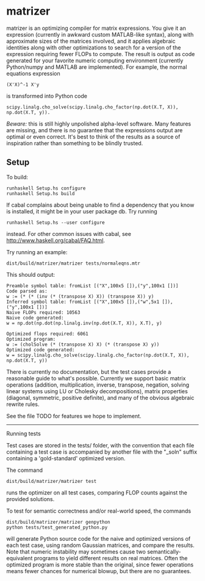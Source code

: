 matrizer
========

matrizer is an optimizing compiler for matrix expressions. You give it an expression (currently in awkward custom MATLAB-like syntax), along with approximate sizes of the matrices involved, and it applies algebraic identities along with other optimizations to search for a version of the expression requiring fewer FLOPs to compute. The result is output as code generated for your favorite numeric computing environment (currently Python/numpy and MATLAB are implemented). For example, the normal equations expression 
 
    (X'X)^-1 X'y 

is transformed into Python code 

    scipy.linalg.cho_solve(scipy.linalg.cho_factor(np.dot(X.T, X)), np.dot(X.T, y)).

*Beware:* this is still highly unpolished alpha-level software. Many
features are missing, and there is no guarantee that the expressions
output are optimal or even correct. It's best to think of the results
as a source of inspiration rather than something to be blindly
trusted.

Setup
-----

To build:

    runhaskell Setup.hs configure
    runhaskell Setup.hs build

If cabal complains about being unable to find a dependency that you
know is installed, it might be in your user package db. Try running

    runhaskell Setup.hs --user configure

instead. For other common issues with cabal, see
http://www.haskell.org/cabal/FAQ.html.

Try running an example:

    dist/build/matrizer/matrizer tests/normaleqns.mtr

This should output:

    Preamble symbol table: fromList [("X",100x5 []),("y",100x1 [])]
    Code parsed as:
    w := (* (* (inv (* (transpose X) X)) (transpose X)) y)
    Inferred symbol table: fromList [("X",100x5 []),("w",5x1 []),("y",100x1 [])]
    Naive FLOPs required: 10563
    Naive code generated:
    w = np.dot(np.dot(np.linalg.inv(np.dot(X.T, X)), X.T), y)

    Optimized flops required: 6061
    Optimized program:
    w := (cholSolve (* (transpose X) X) (* (transpose X) y))
    Optimized code generated:
    w = scipy.linalg.cho_solve(scipy.linalg.cho_factor(np.dot(X.T, X)), np.dot(X.T, y))

There is currently no documentation, but the test cases provide a
reasonable guide to what's possible.  Currently we support basic
matrix operations (addition, multiplication, inverse, transpose,
negation, solving linear systems using LU or Cholesky decompositions),
matrix properties (diagonal, symmetric, positive definite), and many
of the obvious algebraic rewrite rules.

See the file TODO for features we hope to implement.

-----
Running tests

Test cases are stored in the tests/ folder, with the convention that
each file containing a test case is accompanied by another file with
the "_soln" suffix containing a 'gold-standard' optimized version. 

The command

    dist/build/matrizer/matrizer test

runs the optimizer on all test cases, comparing FLOP counts against 
the provided solutions. 

To test for semantic correctness and/or real-world speed, the commands

    dist/build/matrizer/matrizer genpython
    python tests/test_generated_python.py

will generate Python source code for the naive and optimized versions
of each test case, using random Gaussian matrices, and compare the
results. Note that numeric instability may sometimes cause two
semantically-equivalent programs to yield different results on real
matrices. Often the optimized program is more stable than the original,
since fewer operations means fewer chances for numerical blowup, but 
there are no guarantees. 



